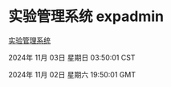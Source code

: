 # 实验管理系统 expadmin
[实验管理系统](http://219.139.197.74:56808/expadmin-782313d2-e1b1-4ea7-932e-3a55e6a1a4d0/)

2024年 11月 03日 星期日 03:50:01 CST

2024年 11月 02日 星期六 19:50:01 GMT
